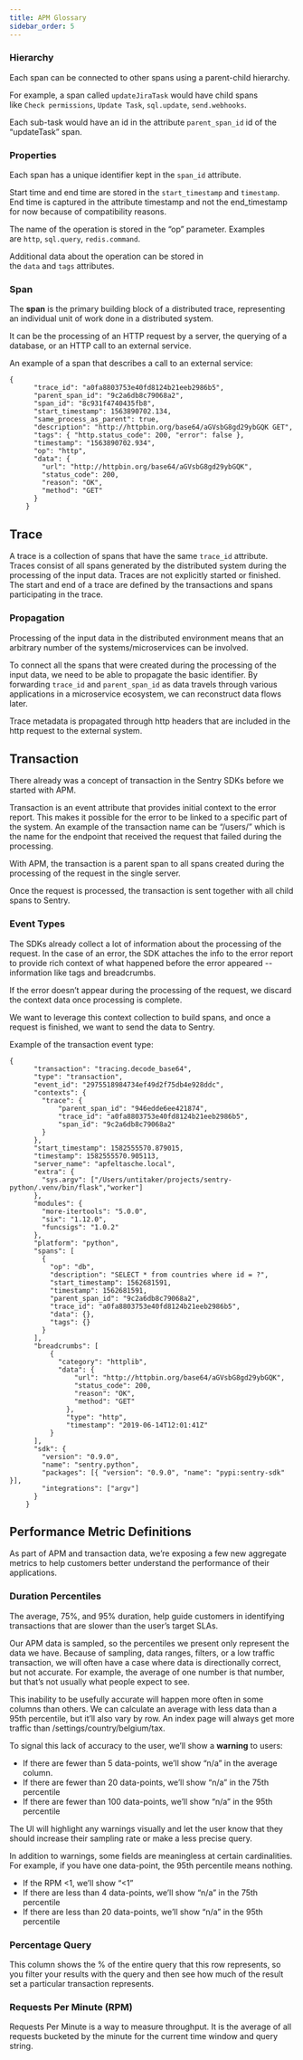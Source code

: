 ```yaml
---
title: APM Glossary
sidebar_order: 5
---
```


### Hierarchy

Each span can be connected to other spans using a parent-child hierarchy. 

For example, a span called `updateJiraTask` would have child spans like `Check permissions`, `Update Task`, `sql.update`, `send.webhooks`.

Each sub-task would have an id in the attribute `parent_span_id` id of the “updateTask” span.

### Properties

Each span has a unique identifier kept in the `span_id` attribute.

Start time and end time are stored in the `start_timestamp` and `timestamp`. End time is captured in the attribute timestamp and not the end_timestamp for now because of compatibility reasons.

The name of the operation is stored in the “op” parameter. Examples are `http`, `sql.query`, `redis.command`.

Additional data about the operation can be stored in the `data` and `tags` attributes.

### Span

The **span** is the primary building block of a distributed trace, representing an individual unit of work done in a distributed system.

It can be the processing of an HTTP request by a server, the querying of a database, or an HTTP call to an external service.

An example of a span that describes a call to an external service:

    {
          "trace_id": "a0fa8803753e40fd8124b21eeb2986b5",
          "parent_span_id": "9c2a6db8c79068a2",
          "span_id": "8c931f4740435fb8",
          "start_timestamp": 1563890702.134,
          "same_process_as_parent": true,
          "description": "http://httpbin.org/base64/aGVsbG8gd29ybGQK GET",
          "tags": { "http.status_code": 200, "error": false },
          "timestamp": "1563890702.934",
          "op": "http",
          "data": {
            "url": "http://httpbin.org/base64/aGVsbG8gd29ybGQK",
            "status_code": 200,
            "reason": "OK",
            "method": "GET"
          }
        }

## Trace

A trace is a collection of spans that have the same `trace_id` attribute. Traces consist of all spans generated by the distributed system during the processing of the input data. Traces are not explicitly started or finished. The start and end of a trace are defined by the transactions and spans participating in the trace.

### Propagation

Processing of the input data in the distributed environment means that an arbitrary number of the systems/microservices can be involved.

To connect all the spans that were created during the processing of the input data, we need to be able to propagate the basic identifier. By forwarding `trace_id` and `parent_span_id` as data travels through various applications in a microservice ecosystem, we can reconstruct data flows later.

Trace metadata is propagated through http headers that are included in the http request to the external system.

## Transaction

There already was a concept of transaction in the Sentry SDKs before we started with APM.

Transaction is an event attribute that provides initial context to the error report. This makes it possible for the error to be linked to a specific part of the system. An example of the transaction name can be “/users/” which is the name for the endpoint that received the request that failed during the processing.

With APM, the transaction is a parent span to all spans created during the processing of the request in the single server.

Once the request is processed, the transaction is sent together with all child spans to Sentry.

### Event Types

The SDKs already collect a lot of information about the processing of the request. In the case of an error, the SDK attaches the info to the error report to provide rich context of what happened before the error appeared -- information like tags and breadcrumbs.

If the error doesn’t appear during the processing of the request, we discard the context data once processing is complete.

We want to leverage this context collection to build spans, and once a request is finished, we want to send the data to Sentry.

Example of the transaction event type:

    {     
          "transaction": "tracing.decode_base64",      
          "type": "transaction",                       
          "event_id": "2975518984734ef49d2f75db4e928ddc",
          "contexts": {
        	"trace": {                   
        		"parent_span_id": "946edde6ee421874",      
        		"trace_id": "a0fa8803753e40fd8124b21eeb2986b5", 
        		"span_id": "9c2a6db8c79068a2"   
        	}
          },
          "start_timestamp": 1582555570.879015, 
          "timestamp": 1582555570.905113,    
          "server_name": "apfeltasche.local",
          "extra": {
        	"sys.argv": ["/Users/untitaker/projects/sentry-python/.venv/bin/flask","worker"]
          },
          "modules": {
        	"more-itertools": "5.0.0",
        	"six": "1.12.0",
        	"funcsigs": "1.0.2"
          },
          "platform": "python",
          "spans": [
            {
              "op": "db",
              "description": "SELECT * from countries where id = ?",
              "start_timestamp": 1562681591,
              "timestamp": 1562681591,
              "parent_span_id": "9c2a6db8c79068a2",
              "trace_id": "a0fa8803753e40fd8124b21eeb2986b5",
              "data": {},
              "tags": {}
            }
          ],
          "breadcrumbs": [
        	  {
        		"category": "httplib",
        	  	"data": {
        		  	"url": "http://httpbin.org/base64/aGVsbG8gd29ybGQK",
        		  	"status_code": 200,
        	  		"reason": "OK",
        	  		"method": "GET"
        		  },
        		  "type": "http",
        		  "timestamp": "2019-06-14T12:01:41Z"
        	  }
          ],
          "sdk": {
        	"version": "0.9.0",
        	"name": "sentry.python",
        	"packages": [{ "version": "0.9.0", "name": "pypi:sentry-sdk" }],
        	"integrations": ["argv"]
          }
        }

## Performance Metric Definitions

As part of APM and transaction data, we’re exposing a few new aggregate metrics to help customers better understand the performance of their applications.

### Duration Percentiles

The average, 75%, and 95% duration, help guide customers in identifying transactions that are slower than the user’s target SLAs.

Our APM data is sampled, so the percentiles we present only represent the data we have. Because of sampling, data ranges, filters, or a low traffic transaction, we will often have a case where data is directionally correct, but not accurate. For example, the average of one number is that number, but that’s not usually what people expect to see.

This inability to be usefully accurate will happen more often in some columns than others. We can calculate an average with less data than a 95th percentile, but it’ll also vary by row. An index page will always get more traffic than /settings/country/belgium/tax.

To signal this lack of accuracy to the user, we’ll show a **warning** to users:

- If there are fewer than 5 data-points, we’ll show “n/a” in the average column.
- If there are fewer than 20 data-points, we’ll show “n/a” in the 75th percentile
- If there are fewer than 100 data-points, we’ll show “n/a” in the 95th percentile

The UI will highlight any warnings visually and let the user know that they should increase their sampling rate or make a less precise query.

In addition to warnings, some fields are meaningless at certain cardinalities. For example, if you have one data-point, the 95th percentile means nothing.

- If the RPM <1, we’ll show “<1”
- If there are less than 4 data-points, we’ll show “n/a” in the 75th percentile
- If there are less than 20 data-points, we’ll show “n/a” in the 95th percentile

### Percentage Query

This column shows the % of the entire query that this row represents, so you filter your results with the query and then see how much of the result set a particular transaction represents.

### Requests Per Minute (RPM)

Requests Per Minute is a way to measure throughput. It is the average of all requests bucketed by the minute for the current time window and query string.
